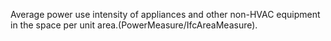 ﻿Average power use intensity of appliances and other non-HVAC equipment in the space per unit area.(PowerMeasure/IfcAreaMeasure).